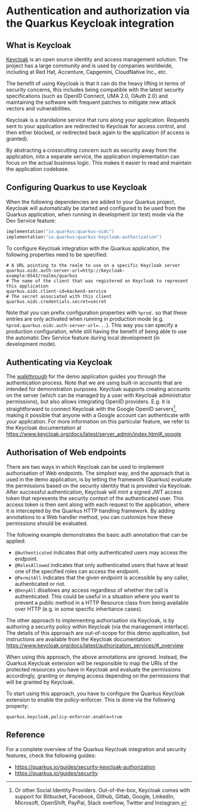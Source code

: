 # Authentication and authorization via the Quarkus Keycloak integration

## What is Keycloak

[Keycloak](https://www.keycloak.org) is an open source identity and access management solution. The project has a large community and is used by companies worldwide, including at Red Hat, Accenture, Capgemini, CloudNative Inc., etc.

The benefit of using Keycloak is that it can do the heavy lifting in terms of security concerns, this includes being compatible with the latest security specifications (such as OpenID Connect, UMA 2.0, OAuth 2.0) and maintaining the software with frequent patches to mitigate new attack vectors and vulnerabilities.

Keycloak is a standalone service that runs along your application. Requests sent to your application are redirected to Keycloak for access control, and then either blocked, or redirected back again to the application (if access is granted).

By abstracting a crosscutting concern such as security away from the application, into a separate service, the application implementation can focus on the actual business logic. This makes it easier to read and maintain the application codebase.

## Configuring Quarkus to use Keycloak

When the following dependencies are added to your Quarkus project, Keycloak will automatically be started and configured to be used from the Quarkus application, when running in development (or test) mode via the Dev Service feature:

```kotlin
implementation("io.quarkus:quarkus-oidc")
implementation("io.quarkus:quarkus-keycloak-authorization")
```

To configure Keycloak integration with the Quarkus application, the following properties need to be specified:

```properties
# A URL pointing to the realm to use on a specific Keycloak server
quarkus.oidc.auth-server-url=http://keycloak-example:8543/realms/quarkus
# The name of the client that was registered on Keycloak to represent this application
quarkus.oidc.client-id=backend-service
# The secret associated with this client
quarkus.oidc.credentials.secret=secret
```

Note that you can prefix configuration properties with `%prod.` so that these entries are only activated when running in production mode (e.g. `%prod.quarkus.oidc.auth-server-url=...`). This way you can specify a production configuration, while still having the benefit of being able to use the automatic Dev Service feature during local development (in development mode).

## Authenticating via Keycloak

The [walkthrough](./using-the-demonstrator.md#authenticating) for the demo application guides you through the authentication process.
Note that we are using built-in accounts that are intended for demonstration purposes. Keycloak supports creating accounts on the server (which can be managed by a user with Keycloak administrator permissions), but also allows integrating OpenID providers. E.g. it is straightforward to connect Keycloak with the Google OpenID servers[^1], making it possible that anyone with a Google account can authenticate with your application. For more information on this particular feature, we refer to the Keycloak documentation at https://www.keycloak.org/docs/latest/server_admin/index.html#_google

[^1]: Or other Social Identity Providers. Out-of-the-box, Keycloak comes with support for Bitbucket, Facebook, Github, Gitlab, Google, LinkedIn, Microsoft, OpenShift, PayPal, Stack overflow, Twitter and Instagram.

## Authorisation of Web endpoints

There are two ways in which Keycloak can be used to implement authorisation of Web endpoints. The simplest way, and the approach that is used in the demo application, is by letting the framework (Quarkus) evaluate the permissions based on the security identity that is provided via Keycloak. After successful authentication, Keycloak will mint a signed JWT access token that represents the security context of the authenticated user. This access token is then sent along with each request to the application, where it is intercepted by the Quarkus HTTP handling framework. By adding annotations to a Web handler method, you can customize how these permissions should be evaluated.

The following example demonstrates the basic auth annotation that can be applied:

* `@Authenticated` indicates that only authenticated users may access the endpoint.
* `@RolesAllowed` indicates that only authenticated users that have at least one of the specified roles can access the endpoint.
* `@PermitAll` indicates that the given endpoint is accessible by any caller, authenticated or not.
* `@DenyAll` disallows any access regardless of whether the call is authenticated. This could be useful in a situation where you want to prevent a public method in a HTTP Resource class from being available over HTTP (e.g. in some specific inheritance cases).

The other approach to implementing authorisation via Keycloak, is by authoring a security policy within Keycloak (via the management interface). The details of this approach are out-of-scope for this demo application, but instructions are available from the Keycloak documentation: https://www.keycloak.org/docs/latest/authorization_services/#_overview

When using this approach, the above annotations are ignored. Instead, the Quarkus Keycloak extension will be responsible to map the URIs of the protected resources you have in Keycloak and evaluate the permissions accordingly, granting or denying access depending on the permissions that will be granted by Keycloak.

To start using this approach, you have to configure the Quarkus Keycloak extension to enable the policy-enforcer. This is done via the following property:

```properties
quarkus.keycloak.policy-enforcer.enable=true
```

## Reference

For a complete overview of the Quarkus Keycloak integration and security features, check the following guides:

* https://quarkus.io/guides/security-keycloak-authorization
* https://quarkus.io/guides/security

